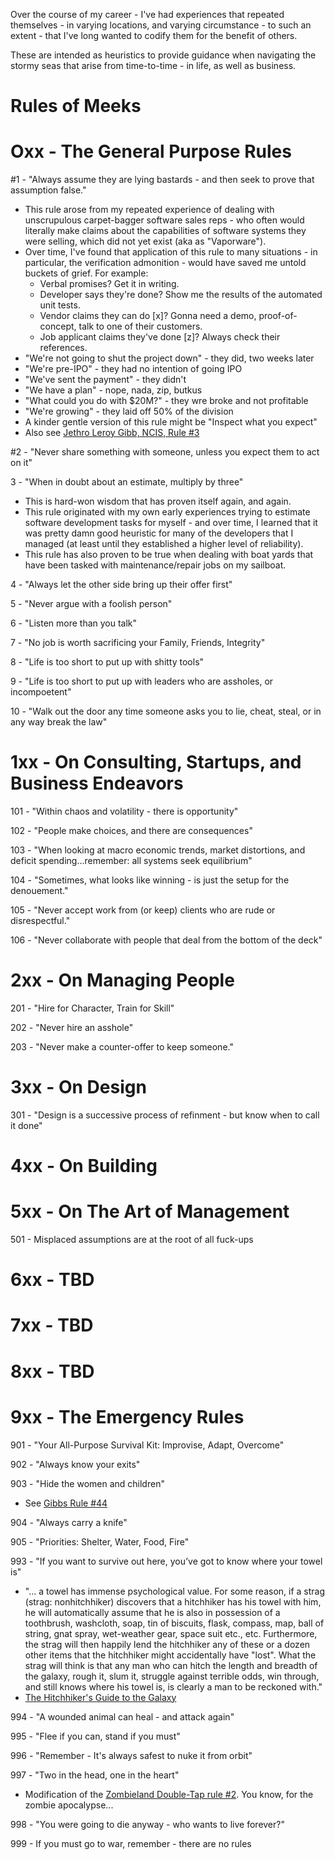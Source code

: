 Over the course of my career - I've had experiences that repeated themselves - in varying locations, and varying circumstance -  to such an extent - that I've long wanted to codify them for the benefit of others. 

These are intended as heuristics to provide guidance when navigating the stormy seas that arise from time-to-time - in life, as well as business.


Rules of Meeks
====

Oxx - The General Purpose Rules
====

\#1 - "Always assume they are lying bastards - and then seek to prove that assumption false."
* This rule arose from my repeated experience of dealing with unscrupulous carpet-bagger software sales reps - who often would literally make claims about the capabilities of software systems they were selling, which did not yet exist (aka as "Vaporware").  
* Over time, I've found that application of this rule to many situations - in particular, the verification admonition - would have saved me untold buckets of grief. For example:
  * Verbal promises? Get it in writing.
  * Developer says they're done? Show me the results of the automated unit tests.
  * Vendor claims they can do [x]? Gonna need a demo, proof-of-concept, talk to one of their customers.
  * Job applicant claims they've done [z]? Always check their references.   
* "We're not going to shut the project down" - they did, two weeks later
* "We're pre-IPO" - they had no intention of going IPO
* "We've sent the payment" - they didn't
* "We have a plan" - nope, nada, zip, butkus
* "What could you do with $20M?" - they wre broke and not profitable
* "We're growing" - they laid off 50% of the division
* A kinder gentle version of this rule might be "Inspect what you expect"
* Also see [Jethro Leroy Gibb, NCIS, Rule #3](http://ncis.wikia.com/wiki/Gibbs%27s_Rules)

\#2 - "Never share something with someone, unless you expect them to act on it"


3 - "When in doubt about an estimate, multiply by three"
* This is hard-won wisdom that has proven itself again, and again.
* This rule originated with my own early experiences trying to estimate software development tasks for myself - and over time, I learned that it was pretty damn good heuristic for many of the developers that I managed (at least  until they established  a higher level of reliability).
* This rule has also proven to be true when dealing with boat yards that have been tasked with maintenance/repair jobs on my sailboat.


4 - "Always let the other side bring up their offer first"


5 - "Never argue with a foolish person"


6 - "Listen more than you talk"


7 - "No job is worth sacrificing your Family, Friends, Integrity"


8 - "Life is too short to put up with shitty tools"


9 - "Life is too short to put up with leaders who are assholes, or incompoetent"


10 - "Walk out the door any time someone  asks you to lie, cheat, steal, or in any way break the law"




1xx - On Consulting, Startups, and Business Endeavors 
====

101 - "Within chaos and volatility - there is opportunity"


102 - "People make choices, and there are consequences"


103 - "When looking at macro economic trends, market distortions, and deficit spending...remember: all systems seek equilibrium"


104 - "Sometimes, what looks like winning - is just the setup for the denouement."


105 - "Never accept work from (or keep) clients who are rude or disrespectful."


106 - "Never collaborate with people that deal from the bottom of the deck"



2xx - On Managing People
====


201 - "Hire for Character, Train for Skill"


202 - "Never hire an asshole"


203 - "Never make a counter-offer to keep someone."




3xx - On Design 
====

301 - "Design is a successive process of refinment - but know when to call it done"




4xx - On Building
====




5xx - On The Art of Management
====

501 - Misplaced assumptions are at the root of all fuck-ups




6xx - TBD
====




7xx - TBD
====




8xx - TBD
====



9xx - The Emergency Rules
====

901 - "Your All-Purpose Survival Kit: Improvise, Adapt, Overcome"


902 - "Always know your exits"


903 - "Hide the women and children"
* See [Gibbs Rule #44](http://ncis.wikia.com/wiki/Gibbs%27s_Rules)


904 - "Always carry a knife"


905 - "Priorities: Shelter, Water, Food, Fire"


993 - "If you want to survive out here, you’ve got to know where your towel is"
  * "... a towel has immense psychological value. For some reason, if a strag (strag: nonhitchhiker) discovers that a hitchhiker has his towel with him, he will automatically assume that he is also in possession of a toothbrush, washcloth, soap, tin of biscuits, flask, compass, map, ball of string, gnat spray, wet-weather gear, space suit etc., etc. Furthermore, the strag will then happily lend the hitchhiker any of these or a dozen other items that the hitchhiker might accidentally have "lost". What the strag will think is that any man who can hitch the length and breadth of the galaxy, rough it, slum it, struggle against terrible odds, win through, and still knows where his towel is, is clearly a man to be reckoned with."  
  * [The Hitchhiker's Guide to the Galaxy ](https://en.wikiquote.org/wiki/The_Hitchhiker%27s_Guide_to_the_Galaxy_(film))

994 - "A wounded animal can heal - and attack again"


995 - "Flee if you can, stand if you must"


996 - "Remember - It's always safest to nuke it from orbit"


997 - "Two in the head, one in the heart" 
* Modification of the [Zombieland Double-Tap rule #2]( http://zombie.wikia.com/wiki/Zombieland_Survival_Rules).  You know, for the zombie apocalypse...


998 - "You were going to die anyway - who wants to live forever?"


999 - If you must go to war, remember - there are no rules
